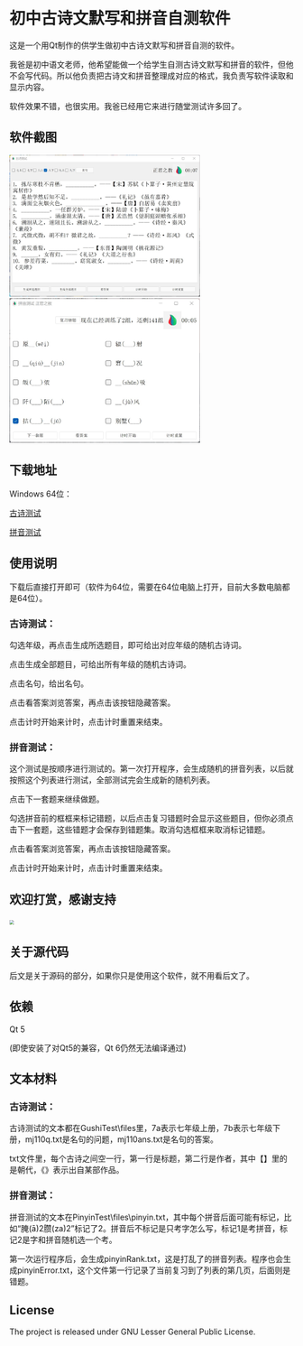 # 初中古诗文默写和拼音自测软件

这是一个用Qt制作的供学生做初中古诗文默写和拼音自测的软件。

我爸是初中语文老师，他希望能做一个给学生自测古诗文默写和拼音的软件，但他不会写代码。所以他负责把古诗文和拼音整理成对应的格式，我负责写软件读取和显示内容。

软件效果不错，也很实用。我爸已经用它来进行随堂测试许多回了。

## 软件截图

<img src="https://raw.githubusercontent.com/Mario-Hero/GushiPinyinTest/main/Screenshot/gushi.jpg" alt="gushi" style="zoom:33%;" />

<img src="https://github.com/Mario-Hero/GushiPinyinTest/blob/main/Screenshot/pinyin.jpg" alt="pinyin" style="zoom:33%;" />

## 下载地址

Windows 64位：

[古诗测试](https://github.com/Mario-Hero/GushiPinyinTest/releases/download/Main/Gushi.exe)

[拼音测试](https://github.com/Mario-Hero/GushiPinyinTest/releases/download/Main/Pinyin.exe)

## 使用说明

下载后直接打开即可（软件为64位，需要在64位电脑上打开，目前大多数电脑都是64位）。

### 古诗测试：

勾选年级，再点击生成所选题目，即可给出对应年级的随机古诗词。

点击生成全部题目，可给出所有年级的随机古诗词。

点击名句，给出名句。

点击看答案浏览答案，再点击该按钮隐藏答案。

点击计时开始来计时，点击计时重置来结束。

### 拼音测试：

这个测试是按顺序进行测试的。第一次打开程序，会生成随机的拼音列表，以后就按照这个列表进行测试，全部测试完会生成新的随机列表。

点击下一套题来继续做题。

勾选拼音前的框框来标记错题，以后点击复习错题时会显示这些题目，但你必须点击下一套题，这些错题才会保存到错题集。取消勾选框框来取消标记错题。

点击看答案浏览答案，再点击该按钮隐藏答案。

点击计时开始来计时，点击计时重置来结束。

## 欢迎打赏，感谢支持

<img src="https://files-cdn.cnblogs.com/files/mariocanfly/wechat.bmp" style="zoom:50%;" />

<br>

## 关于源代码

后文是关于源码的部分，如果你只是使用这个软件，就不用看后文了。

## 依赖

Qt 5

(即使安装了对Qt5的兼容，Qt 6仍然无法编译通过)

## 文本材料

### 古诗测试：

古诗测试的文本都在GushiTest\files里，7a表示七年级上册，7b表示七年级下册，mj110q.txt是名句的问题，mj110ans.txt是名句的答案。

txt文件里，每个古诗之间空一行，第一行是标题，第二行是作者，其中【】里的是朝代，《》表示出自某部作品。

### 拼音测试：

拼音测试的文本在PinyinTest\files\pinyin.txt，其中每个拼音后面可能有标记，比如“腌(ā)2臜(za)2”标记了2。拼音后不标记是只考字怎么写，标记1是考拼音，标记2是字和拼音随机选一个考。

第一次运行程序后，会生成pinyinRank.txt，这是打乱了的拼音列表。程序也会生成pinyinError.txt，这个文件第一行记录了当前复习到了列表的第几页，后面则是错题。

## License

The project is released under GNU Lesser General Public License.
